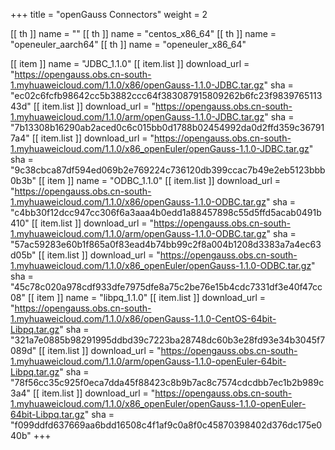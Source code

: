 +++
title = "openGauss Connectors"
weight = 2

[[ th ]]
    name = ""
[[ th ]]
    name = "centos_x86_64"
[[ th ]]
    name = "openeuler_aarch64"
[[ th ]]
    name = "openeuler_x86_64"

[[ item ]]
    name = "JDBC_1.1.0"
    [[ item.list ]]
        download_url = "https://opengauss.obs.cn-south-1.myhuaweicloud.com/1.1.0/x86/openGauss-1.1.0-JDBC.tar.gz"
        sha = "ec02c6fcfb98642cc5b3882ccc64f383087915809262b6fc23f983976511343d"
    [[ item.list ]]
        download_url = "https://opengauss.obs.cn-south-1.myhuaweicloud.com/1.1.0/arm/openGauss-1.1.0-JDBC.tar.gz"
        sha = "7b13308b16290ab2aced0c6c015bb0d1788b02454992da0d2ffd359c367917a4"
    [[ item.list ]]
        download_url = "https://opengauss.obs.cn-south-1.myhuaweicloud.com/1.1.0/x86_openEuler/openGauss-1.1.0-JDBC.tar.gz"
        sha = "9c38cbca87df594ed069b2e769224c736120db399ccac7b49e2eb5123bbb0b3b"
[[ item ]]
    name = "ODBC_1.1.0"
    [[ item.list ]]
        download_url = "https://opengauss.obs.cn-south-1.myhuaweicloud.com/1.1.0/x86/openGauss-1.1.0-ODBC.tar.gz"
        sha = "c4bb30f12dcc947cc306f6a3aaa4b0edd1a88457898c55d5ffd5acab0491b410"
    [[ item.list ]]
        download_url = "https://opengauss.obs.cn-south-1.myhuaweicloud.com/1.1.0/arm/openGauss-1.1.0-ODBC.tar.gz"
        sha = "57ac59283e60b1f865a0f83ead4b74bb99c2f8a004b1208d3383a7a4ec63d05b"
    [[ item.list ]]
        download_url = "https://opengauss.obs.cn-south-1.myhuaweicloud.com/1.1.0/x86_openEuler/openGauss-1.1.0-ODBC.tar.gz"
        sha = "45c78c020a978cdf933dfe7975dfe8a75c2be76e15b4cdc7331df3e40f47cc08"
[[ item ]]
    name = "libpq_1.1.0"
    [[ item.list ]]
        download_url = "https://opengauss.obs.cn-south-1.myhuaweicloud.com/1.1.0/x86/openGauss-1.1.0-CentOS-64bit-Libpq.tar.gz"
        sha = "321a7e0885b98291995ddbd39c7223ba28748dc60b3e28fd93e34b3045f7089d"
    [[ item.list ]]
        download_url = "https://opengauss.obs.cn-south-1.myhuaweicloud.com/1.1.0/arm/openGauss-1.1.0-openEuler-64bit-Libpq.tar.gz"
        sha = "78f56cc35c925f0eca7dda45f88423c8b9b7ac8c7574cdcdbb7ec1b2b989c3a4"
    [[ item.list ]]
        download_url = "https://opengauss.obs.cn-south-1.myhuaweicloud.com/1.1.0/x86_openEuler/openGauss-1.1.0-openEuler-64bit-Libpq.tar.gz"
        sha = "f099ddfd637669aa6bdd16508c4f1af9c0a8f0c45870398402d376dc175e040b"
+++
